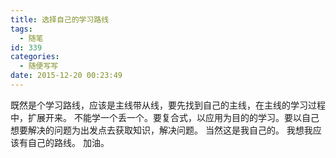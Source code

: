 ```yaml
---
title: 选择自己的学习路线
tags:
  - 随笔
id: 339
categories:
  - 随便写写
date: 2015-12-20 00:23:49
---
```


既然是个学习路线，应该是主线带从线，要先找到自己的主线，在主线的学习过程中，扩展开来。
不能学一个丢一个。要复合式，以应用为目的的学习。要以自己想要解决的问题为出发点去获取知识，解决问题。
当然这是我自己的。
我想我应该有自己的路线。
加油。